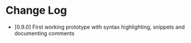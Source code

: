 # Change Log

- [0.9.0] First working prototype with syntax highlighting, snippets and documenting comments